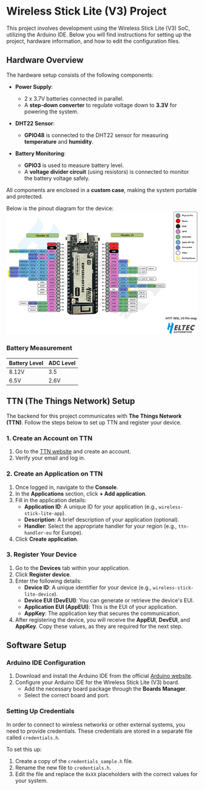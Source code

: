 # Wireless Stick Lite (V3) Project
This project involves development using the Wireless Stick Lite (V3) SoC, utilizing the Arduino IDE. Below you will find instructions for setting up the project, hardware information, and how to edit the configuration files.

## Hardware Overview
The hardware setup consists of the following components:
- **Power Supply**: 
  - 2 x 3.7V batteries connected in parallel.
  - A **step-down converter** to regulate voltage down to **3.3V** for powering the system.

- **DHT22 Sensor**:
  - **GPIO48** is connected to the DHT22 sensor for measuring **temperature** and **humidity**.

- **Battery Monitoring**:
  - **GPIO3** is used to measure battery level.
  - A **voltage divider circuit** (using resistors) is connected to monitor the battery voltage safely.

All components are enclosed in a **custom case**, making the system portable and protected.

Below is the pinout diagram for the device:
![Wireless Stick Lite V3 Pinout](img/HTIT-WSL_V3.png)

### Battery Measurement
| Battery Level | ADC Level  |
|---------------|------------|
| 8.12V         | 3.5        |
| 6.5V          | 2.6V       |


## TTN (The Things Network) Setup
The backend for this project communicates with **The Things Network (TTN)**. Follow the steps below to set up TTN and register your device.

### 1. Create an Account on TTN
1. Go to the [TTN website](https://eu1.cloud.thethings.network) and create an account.
2. Verify your email and log in.

### 2. Create an Application on TTN
1. Once logged in, navigate to the **Console**.
2. In the **Applications** section, click **+ Add application**.
3. Fill in the application details:
   - **Application ID**: A unique ID for your application (e.g., `wireless-stick-lite-app`).
   - **Description**: A brief description of your application (optional).
   - **Handler**: Select the appropriate handler for your region (e.g., `ttn-handler-eu` for Europe).
4. Click **Create application**.

### 3. Register Your Device
1. Go to the **Devices** tab within your application.
2. Click **Register device**.
3. Enter the following details:
   - **Device ID**: A unique identifier for your device (e.g., `wireless-stick-lite-device`).
   - **Device EUI (DevEUI)**: You can generate or retrieve the device's EUI.
   - **Application EUI (AppEUI)**: This is the EUI of your application.
   - **AppKey**: The application key that secures the communication.
4. After registering the device, you will receive the **AppEUI**, **DevEUI**, and **AppKey**. Copy these values, as they are required for the next step.


## Software Setup

### Arduino IDE Configuration
1. Download and install the Arduino IDE from the official [Arduino website](https://www.arduino.cc/en/software).
2. Configure your Arduino IDE for the Wireless Stick Lite (V3) board.
   - Add the necessary board package through the **Boards Manager**.
   - Select the correct board and port.

### Setting Up Credentials
In order to connect to wireless networks or other external systems, you need to provide credentials. These credentials are stored in a separate file called `credentials.h`.

To set this up:

1. Create a copy of the `credentials_sample.h` file.
2. Rename the new file to `credentials.h`.
3. Edit the file and replace the `0xXX` placeholders with the correct values for your system.

